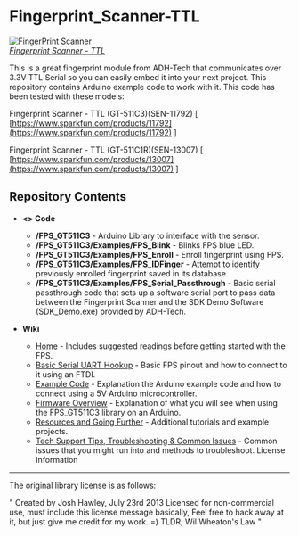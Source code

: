 Fingerprint_Scanner-TTL
=======================

[![FingerPrint Scanner](https://dlnmh9ip6v2uc.cloudfront.net/images/products/1/1/7/9/2/11792-01_medium.jpg)  
*Fingerprint Scanner - TTL*](https://www.sparkfun.com/products/11792)

This is a great fingerprint module from ADH-Tech that communicates over 3.3V TTL Serial so you can easily embed it into your next project. This repository contains Arduino example code to work with it. This code has been tested with these models:
 
Fingerprint Scanner - TTL (GT-511C3)(SEN-11792) [ [https://www.sparkfun.com/products/11792](https://www.sparkfun.com/products/11792) ]

Fingerprint Scanner - TTL (GT-511C1R)(SEN-13007) [ [https://www.sparkfun.com/products/13007](https://www.sparkfun.com/products/13007) ]

Repository Contents
-------------------

* **<> Code**

	- **/FPS_GT511C3** - Arduino Library to interface with the sensor.
	- **/FPS_GT511C3/Examples/FPS_Blink** - Blinks FPS blue LED.
	- **/FPS_GT511C3/Examples/FPS_Enroll** - Enroll fingerprint using FPS.
	- **/FPS_GT511C3/Examples/FPS_IDFinger** - Attempt to identify previously enrolled fingerprint saved in its database.
	- **/FPS_GT511C3/Examples/FPS_Serial_Passthrough** - Basic serial passthrough code that sets up a software serial port to pass data between the Fingerprint Scanner and the SDK Demo Software (SDK_Demo.exe) provided by ADH-Tech.

* **Wiki**

	- [Home](https://github.com/bboyho/Fingerprint_Scanner-TTL/wiki) - Includes suggested readings before getting started with the FPS.
	- [Basic Serial UART Hookup](https://github.com/bboyho/Fingerprint_Scanner-TTL/wiki/Basic-Serial-UART-Hookup) - Basic FPS pinout and how to connect to it using an FTDI. 
	- [Example Code](https://github.com/bboyho/Fingerprint_Scanner-TTL/wiki/Example-Code) - Explanation the Arduino example code and how to connect using a 5V Arduino microcontroller.
	- [Firmware Overview](https://github.com/bboyho/Fingerprint_Scanner-TTL/wiki/Firmware-Overview) - Explanation of what you will see when using the FPS_GT511C3 library on an Arduino. 
	- [Resources and Going Further](https://github.com/bboyho/Fingerprint_Scanner-TTL/wiki/Resources-and-Going-Further) - Additional tutorials and example projects.
	- [Tech Support Tips, Troubleshooting & Common Issues](https://github.com/bboyho/Fingerprint_Scanner-TTL/wiki/Tech-Support-Tips,--Troubleshooting,-&--Common-Issues) - Common issues that you might run into and methods to troubleshoot.
License Information
-------------------

The original library license is as follows:

"	Created by Josh Hawley, July 23rd 2013
	Licensed for non-commercial use, must include this license message
	basically, Feel free to hack away at it, but just give me credit for my work. =)
	TLDR; Wil Wheaton's Law "
